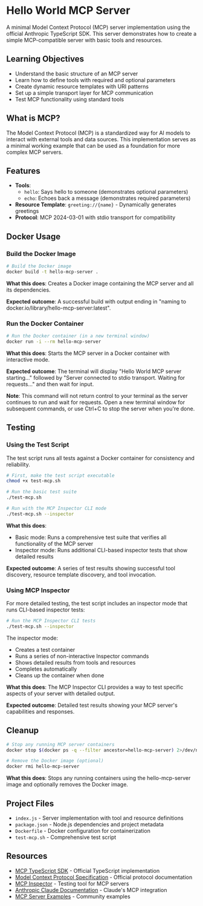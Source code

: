 # Hello World MCP Server

A minimal Model Context Protocol (MCP) server implementation using the official Anthropic TypeScript SDK. This server demonstrates how to create a simple MCP-compatible server with basic tools and resources.

## Learning Objectives

- Understand the basic structure of an MCP server
- Learn how to define tools with required and optional parameters
- Create dynamic resource templates with URI patterns
- Set up a simple transport layer for MCP communication
- Test MCP functionality using standard tools

## What is MCP?

The Model Context Protocol (MCP) is a standardized way for AI models to interact with external tools and data sources. This implementation serves as a minimal working example that can be used as a foundation for more complex MCP servers.

## Features

- **Tools**: 
  - `hello`: Says hello to someone (demonstrates optional parameters)
  - `echo`: Echoes back a message (demonstrates required parameters)
- **Resource Template**: `greeting://{name}` - Dynamically generates greetings
- **Protocol**: MCP 2024-03-01 with stdio transport for compatibility

## Docker Usage

### Build the Docker Image

```bash
# Build the Docker image
docker build -t hello-mcp-server .
```

**What this does**: Creates a Docker image containing the MCP server and all its dependencies.

**Expected outcome**: A successful build with output ending in "naming to docker.io/library/hello-mcp-server:latest".

### Run the Docker Container

```bash
# Run the Docker container (in a new terminal window)
docker run -i --rm hello-mcp-server
```

**What this does**: Starts the MCP server in a Docker container with interactive mode.

**Expected outcome**: The terminal will display "Hello World MCP server starting..." followed by "Server connected to stdio transport. Waiting for requests..." and then wait for input. 

**Note**: This command will not return control to your terminal as the server continues to run and wait for requests. Open a new terminal window for subsequent commands, or use Ctrl+C to stop the server when you're done.

## Testing

### Using the Test Script

The test script runs all tests against a Docker container for consistency and reliability.

```bash
# First, make the test script executable
chmod +x test-mcp.sh

# Run the basic test suite
./test-mcp.sh

# Run with the MCP Inspector CLI mode
./test-mcp.sh --inspector
```

**What this does**: 
- Basic mode: Runs a comprehensive test suite that verifies all functionality of the MCP server
- Inspector mode: Runs additional CLI-based inspector tests that show detailed results

**Expected outcome**: A series of test results showing successful tool discovery, resource template discovery, and tool invocation.


### Using MCP Inspector

For more detailed testing, the test script includes an inspector mode that runs CLI-based inspector tests:

```bash
# Run the MCP Inspector CLI tests
./test-mcp.sh --inspector
```

The inspector mode:
- Creates a test container
- Runs a series of non-interactive Inspector commands
- Shows detailed results from tools and resources
- Completes automatically
- Cleans up the container when done

**What this does**: The MCP Inspector CLI provides a way to test specific aspects of your server with detailed output.

**Expected outcome**: Detailed test results showing your MCP server's capabilities and responses.

## Cleanup

```bash
# Stop any running MCP server containers
docker stop $(docker ps -q --filter ancestor=hello-mcp-server) 2>/dev/null || true

# Remove the Docker image (optional)
docker rmi hello-mcp-server
```

**What this does**: Stops any running containers using the hello-mcp-server image and optionally removes the Docker image.

## Project Files

- `index.js` - Server implementation with tool and resource definitions
- `package.json` - Node.js dependencies and project metadata
- `Dockerfile` - Docker configuration for containerization
- `test-mcp.sh` - Comprehensive test script

## Resources

- [MCP TypeScript SDK](https://github.com/modelcontextprotocol/typescript-sdk) - Official TypeScript implementation
- [Model Context Protocol Specification](https://modelcontextprotocol.io) - Official protocol documentation
- [MCP Inspector](https://github.com/modelcontextprotocol/inspector) - Testing tool for MCP servers
- [Anthropic Claude Documentation](https://docs.anthropic.com/en/docs/agents-and-tools/mcp) - Claude's MCP integration
- [MCP Server Examples](https://github.com/madhukarkumar/anthropic-mcp-servers) - Community examples
